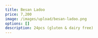 ```yaml
---
title: Besan Ladoo
price: 7,200
image: /images/upload/besan-ladoo.png
options: []
description: 24pcs (gluten & dairy free)
---
```

